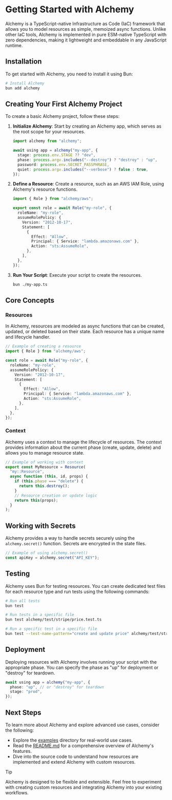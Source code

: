 # Getting Started with Alchemy

Alchemy is a TypeScript-native Infrastructure as Code (IaC) framework that allows you to model resources as simple, memoized async functions. Unlike other IaC tools, Alchemy is implemented in pure ESM-native TypeScript with zero dependencies, making it lightweight and embeddable in any JavaScript runtime.

## Installation

To get started with Alchemy, you need to install it using Bun:

```bash
# Install Alchemy
bun add alchemy
```

## Creating Your First Alchemy Project

To create a basic Alchemy project, follow these steps:

1. **Initialize Alchemy**: Start by creating an Alchemy app, which serves as the root scope for your resources.

   ```ts twoslash
   import alchemy from "alchemy";

   await using app = alchemy("my-app", {
     stage: process.env.STAGE ?? "dev",
     phase: process.argv.includes("--destroy") ? "destroy" : "up",
     password: process.env.SECRET_PASSPHRASE,
     quiet: process.argv.includes("--verbose") ? false : true,
   });
   ```

2. **Define a Resource**: Create a resource, such as an AWS IAM Role, using Alchemy's resource functions.

   ```ts twoslash
   import { Role } from "alchemy/aws";

   export const role = await Role("my-role", {
     roleName: "my-role",
     assumeRolePolicy: {
       Version: "2012-10-17",
       Statement: [
         {
           Effect: "Allow",
           Principal: { Service: "lambda.amazonaws.com" },
           Action: "sts:AssumeRole",
         },
       ],
     },
   });
   ```

3. **Run Your Script**: Execute your script to create the resources.

   ```bash
   bun ./my-app.ts
   ```

## Core Concepts

### Resources

In Alchemy, resources are modeled as async functions that can be created, updated, or deleted based on their state. Each resource has a unique name and lifecycle handler.

```ts
// Example of creating a resource
import { Role } from "alchemy/aws";

const role = await Role("my-role", {
  roleName: "my-role",
  assumeRolePolicy: {
    Version: "2012-10-17",
    Statement: [
      {
        Effect: "Allow",
        Principal: { Service: "lambda.amazonaws.com" },
        Action: "sts:AssumeRole",
      },
    ],
  },
});
```

### Context

Alchemy uses a context to manage the lifecycle of resources. The context provides information about the current phase (create, update, delete) and allows you to manage resource state.

```ts
// Example of working with context
export const MyResource = Resource(
  "my::Resource",
  async function (this, id, props) {
    if (this.phase === "delete") {
      return this.destroy();
    }
    // Resource creation or update logic
    return this(props);
  }
);
```

## Working with Secrets

Alchemy provides a way to handle secrets securely using the `alchemy.secret()` function. Secrets are encrypted in the state files.

```ts
// Example of using alchemy.secret()
const apiKey = alchemy.secret("API_KEY");
```

## Testing

Alchemy uses Bun for testing resources. You can create dedicated test files for each resource type and run tests using the following commands:

```bash
# Run all tests
bun test

# Run tests in a specific file
bun test alchemy/test/stripe/price.test.ts

# Run a specific test in a specific file
bun test --test-name-pattern="create and update price" alchemy/test/stripe/price.test.ts
```

## Deployment

Deploying resources with Alchemy involves running your script with the appropriate phase. You can specify the phase as "up" for deployment or "destroy" for teardown.

```ts
await using app = alchemy("my-app", {
  phase: "up", // or "destroy" for teardown
  stage: "prod",
});
```

## Next Steps

To learn more about Alchemy and explore advanced use cases, consider the following:

- Explore the [examples](./examples) directory for real-world use cases.
- Read the [README.md](../README.md) for a comprehensive overview of Alchemy's features.
- Dive into the source code to understand how resources are implemented and extend Alchemy with custom resources.

> [!TIP]
> Alchemy is designed to be flexible and extensible. Feel free to experiment with creating custom resources and integrating Alchemy into your existing workflows.